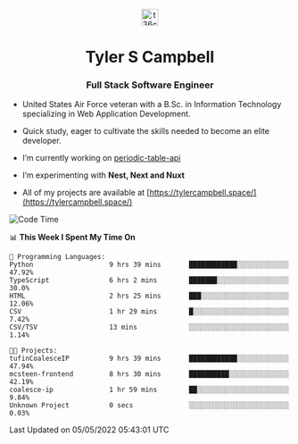 <p align="center">
<a href="https://www.linkedin.com/in/t36campbell" target="blank"><img align="center" src="https://ik.imagekit.io/t36campbell/Portfolio/linkedin.png.original_m8bbGgPh6.png" alt="t36campbell" height="30" width="30" /></a>
</p>
<h1 align="center">Tyler S Campbell</h1>
<h3 align="center">Full Stack Software Engineer</h3>

* United States Air Force veteran with a B.Sc. in Information Technology specializing in Web Application Development. 

* Quick study, eager to cultivate the skills needed to become an elite developer.

* I’m currently working on [periodic-table-api](https://github.com/t36campbell/periodic-table-api)

* I’m experimenting with **Nest, Next and Nuxt**

* All of my projects are available at [https://tylercampbell.space/](https://tylercampbell.space/)

<!--START_SECTION:waka-->
![Code Time](http://img.shields.io/badge/Code%20Time-1%2C618%20hrs%2033%20mins-blue)

📊 **This Week I Spent My Time On** 

```text
💬 Programming Languages: 
Python                   9 hrs 39 mins       ████████████░░░░░░░░░░░░░   47.92% 
TypeScript               6 hrs 2 mins        ███████░░░░░░░░░░░░░░░░░░   30.0% 
HTML                     2 hrs 25 mins       ███░░░░░░░░░░░░░░░░░░░░░░   12.06% 
CSV                      1 hr 29 mins        █░░░░░░░░░░░░░░░░░░░░░░░░   7.42% 
CSV/TSV                  13 mins             ░░░░░░░░░░░░░░░░░░░░░░░░░   1.14%

🐱‍💻 Projects: 
tufinCoalesceIP          9 hrs 39 mins       ████████████░░░░░░░░░░░░░   47.94% 
mcsteen-frontend         8 hrs 30 mins       ██████████░░░░░░░░░░░░░░░   42.19% 
coalesce-ip              1 hr 59 mins        ██░░░░░░░░░░░░░░░░░░░░░░░   9.84% 
Unknown Project          0 secs              ░░░░░░░░░░░░░░░░░░░░░░░░░   0.03%

```


 Last Updated on 05/05/2022 05:43:01 UTC
<!--END_SECTION:waka-->
